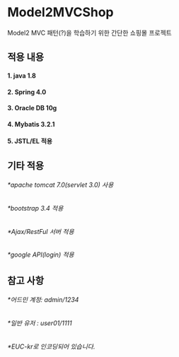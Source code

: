 # Model2MVCShop 
Model2 MVC 패턴(?)을 학습하기 위한 간단한 쇼핑몰 프로젝트


## 적용 내용
#### 1. java 1.8
#### 2. Spring 4.0
#### 3. Oracle DB 10g
#### 4. Mybatis 3.2.1
#### 5. JSTL/EL 적용
## 기타 적용 
###### *apache tomcat 7.0(servlet 3.0) 사용
###### *bootstrap 3.4 적용
###### *Ajax/RestFul 서버 적용
###### *google API(login) 적용    
## 참고 사항
###### *어드민 계정: admin/1234
###### *일반 유저 : user01/1111
###### *EUC-kr로 인코딩되어 있습니다.
